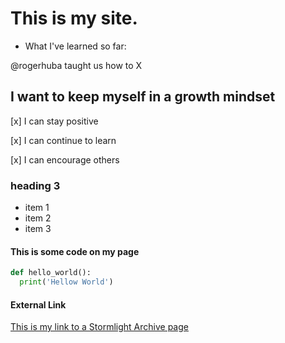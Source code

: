 # This is my site.

- What I've learned so far:

@rogerhuba taught us how to X

## I want to keep myself in a growth mindset
[x] I can stay positive

[x] I can continue to learn

[x] I can encourage others


### heading 3
* item 1
* item 2
* item 3

#### This is some code on my page
```python
def hello_world():
  print('Hellow World')
 ```
#### External Link
[This is my link to a Stormlight Archive page](https://www.brandonsanderson.com/the-stormlight-archive-series/)




